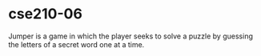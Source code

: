 # cse210-06
 Jumper is a game in which the player seeks to solve a puzzle by guessing the letters of a secret word one at a time. 
